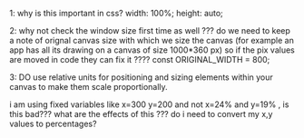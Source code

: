 


1: why is this important in css?
  width: 100%;
height: auto;

2: why not check the window size first time as well ??? do we need to keep a note of orignal canvas size with which we size the canvas (for example an app has all its drawing on a canvas of size 1000*360 px) so if the pix values are moved in code they can fix it ????
  const ORIGINAL_WIDTH = 800;

3:   DO use relative units for positioning and sizing elements within your canvas to make them scale proportionally.

i am using fixed variables like x=300 y=200 and not x=24% and y=19% , is this bad??? what are the effects of this ??? do i need to convert my x,y values to percentages?
